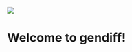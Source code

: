 ![](https://github.com/mburdastyh/frontend-project-lvl2/workflows/linter-auto/badge.svg)

# Welcome to gendiff!
